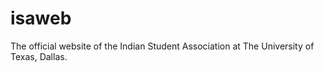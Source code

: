 # isaweb
The official website of the Indian Student Association at The University of Texas, Dallas.
